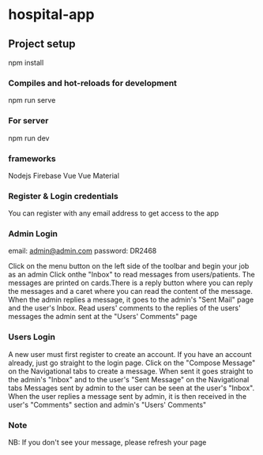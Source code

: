 # hospital-app

## Project setup

npm install


### Compiles and hot-reloads for development
npm run serve

### For server

npm run dev

### frameworks

Nodejs
Firebase
Vue
Vue Material

### Register & Login credentials

You can register with any email address to get access to the app

### Admin Login

email: admin@admin.com
password: DR2468

Click on the menu button on the left side of the toolbar and begin your job as an admin 
Click onthe "Inbox" to read messages from users/patients.
The messages are printed on cards.There is a reply button where you can reply the messages
and a caret where you can read the content of the message.
When the admin replies a message, it goes to the admin's "Sent Mail" page and the user's Inbox.
Read users' comments to the replies of the users' messages the admin sent at the "Users' Comments"
page

### Users Login
A new user must first register to create an account.
If you have an account already, just go straight to the login page.
Click on the "Compose Message" on the Navigational tabs to create a message.
When sent it goes straight to the admin's "Inbox" and to the user's 
"Sent Message" on the Navigational tabs
Messages sent by admin to the user can be seen at the user's "Inbox".
When the user replies a message sent by admin, it is then received in the
user's "Comments" section and admin's "Users' Comments"

### Note

NB: If you don't see your message, please refresh your page

